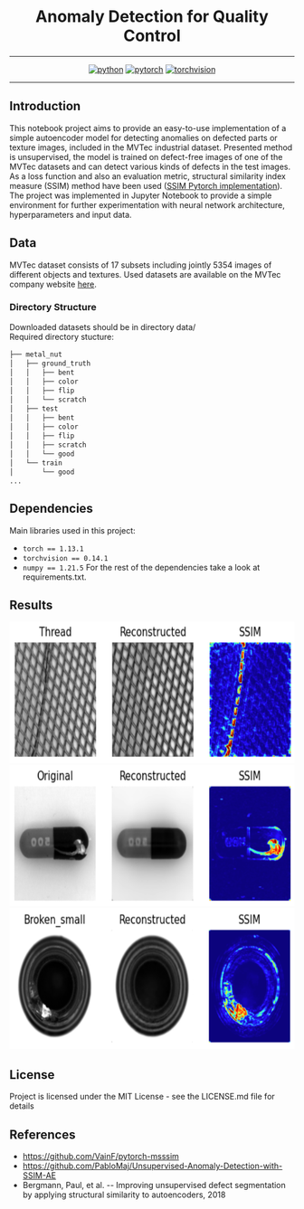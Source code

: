 
<div align="center">

# Anomaly Detection for Quality Control

----------

[![python](https://img.shields.io/badge/python-3.9.13%2B-green)]()
[![pytorch](https://img.shields.io/badge/pytorch-1.13.1%2B-orange)]()
[![torchvision](https://img.shields.io/badge/torchvision-0.14.1%2B-red)]()

----------

<div align="left">

## Introduction

This notebook project aims to provide an easy-to-use implementation of a simple autoencoder model for detecting anomalies on defected parts or texture images, included in the MVTec industrial dataset. Presented method is unsupervised, the model is trained on defect-free images of one of the MVTec datasets and can detect various kinds of defects in the test images. As a loss function and also an evaluation metric, structural similarity index measure (SSIM) method have been used ([SSIM Pytorch implementation](https://github.com/VainF/pytorch-msssim)).  
The project was implemented in Jupyter Notebook to provide a simple environment for further experimentation with neural network architecture, hyperparameters and input data.

## Data
MVTec dataset consists of 17 subsets including jointly 5354 images of different objects and textures. Used datasets are available on the MVTec company website [here](https://www.mvtec.com/company/research/datasets/mvtec-ad).

### Directory Structure
Downloaded datasets should be in directory data/  
Required directory stucture:

    ├── metal_nut
    │   ├── ground_truth
    │   │   ├── bent
    │   │   ├── color
    │   │   ├── flip
    │   │   └── scratch
    │   ├── test
    │   │   ├── bent
    │   │   ├── color
    │   │   ├── flip
    │   │   ├── scratch
    │   │   └── good
    │   └── train
    │       └── good
    ...

##  Dependencies
Main libraries used in this project:
* `torch == 1.13.1`
* `torchvision == 0.14.1`
* `numpy == 1.21.5`
For the rest of the dependencies take a look at requirements.txt.

## Results
<div align="center">
<img src='imgs/example_2.png' width=600 height=250>
<img src='imgs/example_1.png' width=600 height=250>
<img src='imgs/example_3.png' width=600 height=250>
<div align="left">

## License
Project is licensed under the MIT License - see the LICENSE.md file for details

## References
* https://github.com/VainF/pytorch-msssim
* https://github.com/PabloMaj/Unsupervised-Anomaly-Detection-with-SSIM-AE
* Bergmann, Paul, et al. -- Improving unsupervised defect segmentation by applying structural similarity to autoencoders, 2018